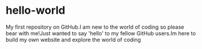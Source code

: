 # hello-world
My first repository on GitHub.I am new to the world of coding so please bear with me!Just wanted to say 'hello' to my fellow GitHub users.Im here to build my own website and explore the world of coding
